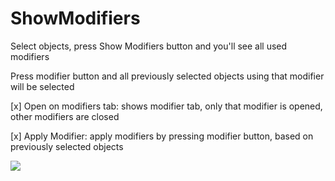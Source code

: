 # ShowModifiers

Select objects, press Show Modifiers button and you'll see all used modifiers

Press modifier button and all previously selected objects using that modifier will be selected

[x] Open on modifiers tab: shows modifier tab, only that modifier is opened, other modifiers are closed

[x] Apply Modifier: apply modifiers by pressing modifier button, based on previously selected objects

![](http://puu.sh/oqk6C/65529150b0.png)
